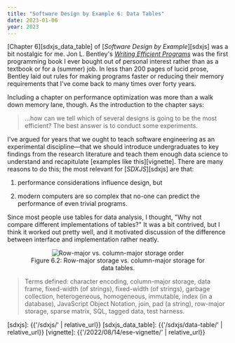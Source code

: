 ```yaml
---
title: "Software Design by Example 6: Data Tables"
date: 2023-01-06
year: 2023
---
```


[Chapter 6][sdxjs_data_table] of [*Software Design by Example*][sdxjs] was a bit nostalgic for me.
Jon L. Bentley's [*Writing Efficient Programs*][efficient] was the first programming book I ever bought out of personal interest
rather than as a textbook or for a (summer) job.
In less than 200 pages of lucid prose,
Bentley laid out rules for making programs faster or reducing their memory requirements
that I've come back to many times over forty years.

Including a chapter on performance optimization was more than a walk down memory lane, though.
As the introduction to the chapter says:

> …how can we tell which of several designs is going to be the most efficient?
> The best answer is to conduct some experiments.

I've argued for years that we ought to teach software engineering as an experimental discipline—that we should
introduce undergraduates to key findings from the research literature
and teach them enough data science to understand and recapitulate [examples like this][vignette].
There are many reasons to do this;
the most relevant for [*SDXJS*][sdxjs] are that:

1.  performance considerations influence design, but

2.  modern computers are so complex that no-one can predict the performance of even trivial programs.

Since most people use tables for data analysis,
I thought, "Why not compare different implementations of tables?"
It was a bit contrived,
but I think it worked out pretty well,
and it motivated discussion of the difference between interface and implementation rather neatly.

<figure id="data-table-storage-order" align="center">
  <img src="{{'/sdxjs/data-table//storage-order.svg' | relative_url}}" alt="Row-major vs. column-major storage order" class="centered">
  <figcaption>Figure 6.2: Row-major storage vs. column-major storage for data tables.</figcaption>
</figure>

> Terms defined: character encoding, column-major storage, data frame, fixed-width (of strings), fixed-width (of strings), garbage collection, heterogeneous, homogeneous, immutable, index (in a database), JavaScript Object Notation, join, pad (a string), row-major storage, sparse matrix, SQL, tagged data, test harness.

[efficient]: https://www.goodreads.com/book/show/128599.Writing_Efficient_Programs
[sdxjs]: {{'/sdxjs/' | relative_url}}
[sdxjs_data_table]: {{'/sdxjs/data-table/' | relative_url}}
[vignette]: {{'/2022/08/14/ese-vignette/' | relative_url}}
